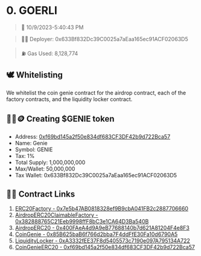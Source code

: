 # 0. GOERLI
<blockquote>📅 10/9/2023-5:40:43 PM</blockquote>

<blockquote>🧞‍♂️ Deployer: 0x633Bf832Dc39C0025a7aEaa165ec91ACF02063D5</blockquote>

<blockquote>⛽️ Gas Used: 8,128,774</blockquote>

## 🕊️ Whitelisting
We whitelist the coin genie contract for the airdrop contract, each of the factory contracts, and the liquidity locker contract.
## 🧞‍♂️🪙 Creating $GENIE token
- Address: [0xf69bd145a2f50e834df683CF3DF42b9d722Bca57](https://goerli.etherscan.io/token/0xf69bd145a2f50e834df683CF3DF42b9d722Bca57)
- Name: Genie
- Symbol: GENIE
- Tax: 1%
- Total Supply: 1,000,000,000
- Max/Wallet: 50,000,000
- Tax Wallet: 0x633Bf832Dc39C0025a7aEaa165ec91ACF02063D5
## 👷‍♂️ Contract Links
1. [ERC20Factory - 0x7e5b47AB0818328ef9B9cbA041FB2c2887706660](https://goerli.etherscan.io/address/0x7e5b47AB0818328ef9B9cbA041FB2c2887706660)
2. [AirdropERC20ClaimableFactory - 0x382888765C21Eeb9998ffF8bC3e1CA64D3Ba540B](https://goerli.etherscan.io/address/0x382888765C21Eeb9998ffF8bC3e1CA64D3Ba540B)
3. [AirdropERC20 - 0x400FAeA4d9A9eB77688140b7d621A81204F4e8F3](https://goerli.etherscan.io/address/0x400FAeA4d9A9eB77688140b7d621A81204F4e8F3)
4. [CoinGenie - 0x85B625baB6f766d2bba7F4ddFfE30Fa10d6790A5](https://goerli.etherscan.io/address/0x85B625baB6f766d2bba7F4ddFfE30Fa10d6790A5)
5. [LiquidityLocker - 0xA3332fEE37F8d5405573c7190e097A795134A722](https://goerli.etherscan.io/address/0xA3332fEE37F8d5405573c7190e097A795134A722)
6. [CoinGenieERC20 - 0xf69bd145a2f50e834df683CF3DF42b9d722Bca57](https://goerli.etherscan.io/address/0xf69bd145a2f50e834df683CF3DF42b9d722Bca57)
